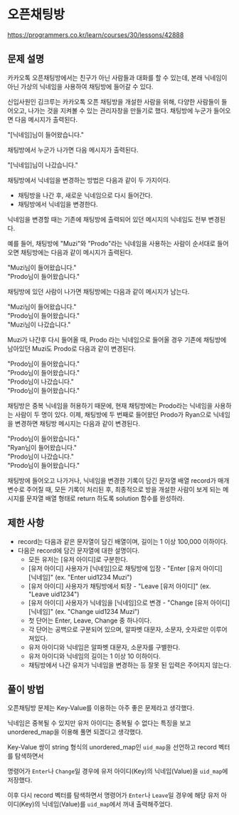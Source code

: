 # 오픈채팅방

https://programmers.co.kr/learn/courses/30/lessons/42888

## 문제 설명

카카오톡 오픈채팅방에서는 친구가 아닌 사람들과 대화를 할 수 있는데, 본래 닉네임이 아닌 가상의 닉네임을 사용하여 채팅방에 들어갈 수 있다.

신입사원인 김크루는 카카오톡 오픈 채팅방을 개설한 사람을 위해, 다양한 사람들이 들어오고, 나가는 것을 지켜볼 수 있는 관리자창을 만들기로 했다. 채팅방에 누군가 들어오면 다음 메시지가 출력된다.

"[닉네임]님이 들어왔습니다."

채팅방에서 누군가 나가면 다음 메시지가 출력된다.

"[닉네임]님이 나갔습니다."

채팅방에서 닉네임을 변경하는 방법은 다음과 같이 두 가지이다.

- 채팅방을 나간 후, 새로운 닉네임으로 다시 들어간다.
- 채팅방에서 닉네임을 변경한다.

닉네임을 변경할 때는 기존에 채팅방에 출력되어 있던 메시지의 닉네임도 전부 변경된다.

예를 들어, 채팅방에 "Muzi"와 "Prodo"라는 닉네임을 사용하는 사람이 순서대로 들어오면 채팅방에는 다음과 같이 메시지가 출력된다.

"Muzi님이 들어왔습니다."  
"Prodo님이 들어왔습니다."

채팅방에 있던 사람이 나가면 채팅방에는 다음과 같이 메시지가 남는다.

"Muzi님이 들어왔습니다."  
"Prodo님이 들어왔습니다."  
"Muzi님이 나갔습니다."

Muzi가 나간후 다시 들어올 때, Prodo 라는 닉네임으로 들어올 경우 기존에 채팅방에 남아있던 Muzi도 Prodo로 다음과 같이 변경된다.

"Prodo님이 들어왔습니다."  
"Prodo님이 들어왔습니다."  
"Prodo님이 나갔습니다."  
"Prodo님이 들어왔습니다."

채팅방은 중복 닉네임을 허용하기 때문에, 현재 채팅방에는 Prodo라는 닉네임을 사용하는 사람이 두 명이 있다. 이제, 채팅방에 두 번째로 들어왔던 Prodo가 Ryan으로 닉네임을 변경하면 채팅방 메시지는 다음과 같이 변경된다.

"Prodo님이 들어왔습니다."  
"Ryan님이 들어왔습니다."  
"Prodo님이 나갔습니다."  
"Prodo님이 들어왔습니다."

채팅방에 들어오고 나가거나, 닉네임을 변경한 기록이 담긴 문자열 배열 record가 매개변수로 주어질 때, 모든 기록이 처리된 후, 최종적으로 방을 개설한 사람이 보게 되는 메시지를 문자열 배열 형태로 return 하도록 solution 함수를 완성하라.

## 제한 사항

- record는 다음과 같은 문자열이 담긴 배열이며, 길이는 1 이상 100,000 이하이다.
- 다음은 record에 담긴 문자열에 대한 설명이다.
     - 모든 유저는 [유저 아이디]로 구분한다.
     - [유저 아이디] 사용자가 [닉네임]으로 채팅방에 입장 - "Enter [유저 아이디] [닉네임]" (ex. "Enter uid1234 Muzi")
     - [유저 아이디] 사용자가 채팅방에서 퇴장 - "Leave [유저 아이디]" (ex. "Leave uid1234")
     - [유저 아이디] 사용자가 닉네임을 [닉네임]으로 변경 - "Change [유저 아이디] [닉네임]" (ex. "Change uid1234 Muzi")
     - 첫 단어는 Enter, Leave, Change 중 하나이다.
     - 각 단어는 공백으로 구분되어 있으며, 알파벳 대문자, 소문자, 숫자로만 이루어져있다.
     - 유저 아이디와 닉네임은 알파벳 대문자, 소문자를 구별한다.
     - 유저 아이디와 닉네임의 길이는 1 이상 10 이하이다.
     - 채팅방에서 나간 유저가 닉네임을 변경하는 등 잘못 된 입력은 주어지지 않는다.

## 풀이 방법

오픈채팅방 문제는 Key-Value를 이용하는 아주 좋은 문제라고 생각했다.

닉네임은 중복될 수 있지만 유저 아이디는 중복될 수 없다는 특징을 보고 unordered_map을 이용해 풀면 되겠다고 생각했다.

Key-Value 쌍이 string 형식의 unordered_map인 ```uid_map```을 선언하고 record 벡터를 탐색하면서

명령어가 ```Enter```나 ```Change```일 경우에 유저 아이디(Key)의 닉네임(Value)을 ```uid_map```에 저장했다.

이후 다시 record 벡터를 탐색하면서 명령어가 ```Enter```나 ```Leave```일 경우에 해당 유저 아이디(Key)의 닉네임(Value)를 ```uid_map```에서 꺼내 출력해주었다.

